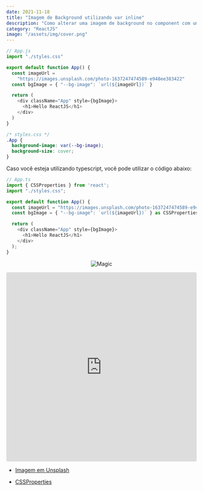 ```yaml
---
date: 2021-11-18
title: "Imagem de Background utilizando var inline"
description: "Como alterar uma imagem de background no component com uma var inline?"
category: "ReactJS"
image: "/assets/img/cover.png"
---
```


```javascript
// App.js
import "./styles.css"

export default function App() {
  const imageUrl =
    "https://images.unsplash.com/photo-1637247474589-e948ee383422"
  const bgImage = { "--bg-image": `url(${imageUrl})` }

  return (
    <div className="App" style={bgImage}>
      <h1>Hello ReactJS</h1>
    </div>
  )
}
```

```css
/* styles.css */
.App {
  background-image: var(--bg-image);
  background-size: cover;
}
```

Caso você esteja utilizando typescript, você pode utilizar o código abaixo:

```javascript
// App.ts
import { CSSProperties } from 'react';
import "./styles.css";

export default function App() {
  const imageUrl = "https://images.unsplash.com/photo-1637247474589-e948ee383422";
  const bgImage = { "--bg-image": `url(${imageUrl})` } as CSSProperties;

  return (
    <div className="App" style={bgImage}>
      <h1>Hello ReactJS</h1>
    </div>
  );
}
```

<div class="smallSize" align="center">

![Magic](https://media1.tenor.com/images/a3ef12891434d1a97d124c7faf633904/tenor.gif)

</div>

<iframe
  src="https://codesandbox.io/embed/set-background-image-by-var-inline-9z7m4?fontsize=14&hidenavigation=1&theme=dark"
  style="width:100%; height:500px; border:0; border-radius: 4px; overflow:hidden;"
  title="set-background-image-by-var-inline"
  allow="camera; geolocation; microphone;"
  sandbox="allow-forms allow-modals allow-popups allow-presentation allow-same-origin allow-scripts"
></iframe>

- <a href="https://unsplash.com/photos/v5RRE2uTQJk" target="_blank" rel="noopener noreferrer">Imagem em Unsplash</a>

- <a href="https://react-typescript-cheatsheet.netlify.app/docs/advanced/types_react_api/#typesreact" target="_blank" rel="noopener noreferrer">CSSProperties</a>
